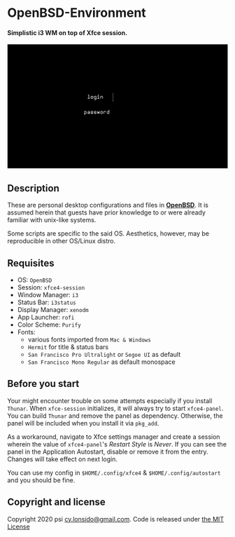 # OpenBSD-Environment

#### Simplistic i3 WM on top of Xfce session.

![OpenBSD environment slideshow](https://github.com/cyril2day/OpenBSD-Environment/blob/master/res/cover/preview.gif)

## Description

These are personal desktop configurations and files in **[OpenBSD](https://openbsd.org)**.
It is assumed herein that guests have prior knowledge to or were already familiar with unix-like systems.

Some scripts are specific to the said OS. Aesthetics, however, may be reproducible in other OS/Linux distro.

## Requisites

- OS: `OpenBSD`
- Session: `xfce4-session`
- Window Manager: `i3`
- Status Bar: `i3status`
- Display Manager: `xenodm`
- App Launcher: `rofi`
- Color Scheme: `Purify`
- Fonts:
  - various fonts imported from `Mac & Windows`
  - `Hermit` for title & status bars
  - `San Francisco Pro Ultralight` or `Segoe UI` as default
  - `San Francisco Mono Regular` as default monospace

## Before you start

Your might encounter trouble on some attempts especially if you install `Thunar`. When `xfce-session` initializes,
it will always try to start `xfce4-panel`. You can build `Thunar` and remove the panel as dependency. Otherwise,
the panel will be included when you install it via `pkg_add`.

As a workaround, navigate to Xfce settings manager and create a session wherein the value of `xfce4-panel`'s _Restart Style_ is _Never_.
If you can see the panel in the Application Autostart, disable or remove it from the entry. Changes will take effect on next login.

You can use my config in `$HOME/.config/xfce4` & `$HOME/.config/autostart` and you should be fine.

## Copyright and license

Copyright 2020 psi <cy.lonsido@gmail.com>. Code is released under [the MIT License](https://github.com/cyril2day/OpenBSD-Environment/blob/master/LICENSE)
